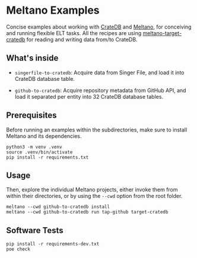 # Meltano Examples

Concise examples about working with [CrateDB] and [Meltano], for conceiving and
running flexible ELT tasks. All the recipes are using [meltano-target-cratedb]
for reading and writing data from/to CrateDB.

## What's inside

- `singerfile-to-cratedb`: Acquire data from Singer File, and load it into
  CrateDB database table.

- `github-to-cratedb`: Acquire repository metadata from GitHub API, and load
  it separated per entity into 32 CrateDB database tables.

## Prerequisites

Before running an examples within the subdirectories, make sure to install
Meltano and its dependencies.

```shell
python3 -m venv .venv
source .venv/bin/activate
pip install -r requirements.txt
```

## Usage

Then, explore the individual Meltano projects, either invoke them from within
their directories, or by using the `--cwd` option from the root folder.

```shell
meltano --cwd github-to-cratedb install
meltano --cwd github-to-cratedb run tap-github target-cratedb
```

## Software Tests
```shell
pip install -r requirements-dev.txt
poe check
```


[CrateDB]: https://cratedb.com/product
[Meltano]: https://meltano.com/
[meltano-target-cratedb]: https://github.com/crate-workbench/meltano-target-cratedb
